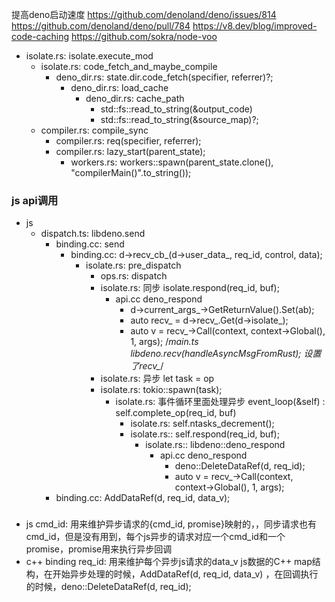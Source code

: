 提高deno启动速度
https://github.com/denoland/deno/issues/814
https://github.com/denoland/deno/pull/784
https://v8.dev/blog/improved-code-caching
https://github.com/sokra/node-voo


- isolate.rs: isolate.execute_mod
	- isolate.rs: code_fetch_and_maybe_compile
		- deno_dir.rs: state.dir.code_fetch(specifier, referrer)?;
			- deno_dir.rs: load_cache
				- deno_dir.rs: cache_path
					- std::fs::read_to_string(&output_code)
					- std::fs::read_to_string(&source_map)?;
	- compiler.rs: compile_sync
		- compiler.rs: req(specifier, referrer);
		- compiler.rs: lazy_start(parent_state);
			- workers.rs: workers::spawn(parent_state.clone(), "compilerMain()".to_string());






### js api调用
- js 
	- dispatch.ts: libdeno.send 
		- binding.cc: send 
			- binding.cc: d->recv_cb_(d->user_data_, req_id, control, data);
				- isolate.rs: pre_dispatch 
					- ops.rs: dispatch
					- isolate.rs: 同步 isolate.respond(req_id, buf);
						- api.cc deno_respond
							-  d->current_args_->GetReturnValue().Set(ab);
							- auto recv_ = d->recv_.Get(d->isolate_);
							- auto v = recv_->Call(context, context->Global(), 1, args);  /*main.ts  libdeno.recv(handleAsyncMsgFromRust); 设置了recv_*/
			        - isolate.rs: 异步 let task = op
			        - isolate.rs: tokio::spawn(task);
			        	- isolate.rs: 事件循环里面处理异步 event_loop(&self) : self.complete_op(req_id, buf)
			        		- isolate.rs: self.ntasks_decrement();
			        		- isolate.rs:: self.respond(req_id, buf);
			        			- isolate.rs:: libdeno::deno_respond
			        				- api.cc deno_respond
			        					- deno::DeleteDataRef(d, req_id);
			        					- auto v = recv_->Call(context, context->Global(), 1, args);
		- binding.cc: AddDataRef(d, req_id, data_v);	 


### 
- js cmd_id: 用来维护异步请求的{cmd_id, promise}映射的，，同步请求也有cmd_id，但是没有用到，每个js异步的请求对应一个cmd_id和一个promise，promise用来执行异步回调
- c++ binding req_id: 用来维护每个异步js请求的data_v js数据的C++ map结构，在开始异步处理的时候，AddDataRef(d, req_id, data_v)	，在回调执行的时候，deno::DeleteDataRef(d, req_id);